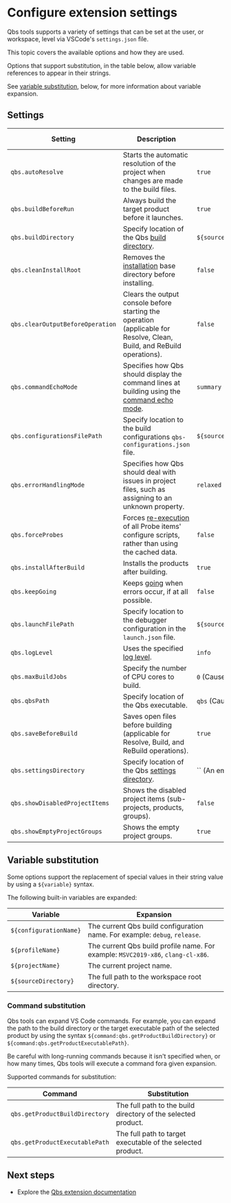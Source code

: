 # Configure extension settings

Qbs tools supports a variety of settings that can be set at
the user, or workspace, level via VSCode's `settings.json` file.

This topic covers the available options and how they are used.

Options that support substitution, in the table below, allow
variable references to appear in their strings.

See [variable substitution](#variable-substitution), below,
for more information about variable expansion.

## Settings

| Setting | Description | Default value | Supports substitution |
|---------|---------|---------|-----|
| `qbs.autoResolve` | Starts the automatic resolution of the project when changes are made to the build files. | `true` | No. |
| `qbs.buildBeforeRun` | Always build the target product before it launches. | `true` | No. |
| `qbs.buildDirectory` | Specify location of the Qbs [build directory](https://doc.qt.io/qbs/cli-build.html#op-op-op-op-build-op-op-directory-op-op-op-op-d-op-lt-op-directory-op-gt-op). | `${sourceDirectory}/build/${profileName}_${configurationName}` | Yes. |
| `qbs.cleanInstallRoot` | Removes the [installation](https://doc.qt.io/qbs/cli-build.html#op-op-op-op-clean-op-op-install-op-op-root) base directory before installing. | `false` | No. |
| `qbs.clearOutputBeforeOperation` | Clears the output console before starting the operation (applicable for Resolve, Clean, Build, and ReBuild operations). | `false` | No. |
| `qbs.commandEchoMode` | Specifies how Qbs should display the command lines at building using the [command echo mode](https://doc.qt.io/qbs/cli-build.html#op-op-op-op-command-op-op-echo-op-op-mode-op-lt-op-mode-op-gt-op). | `summary` | No. |
| `qbs.configurationsFilePath` | Specify location to the build configurations `qbs-configurations.json` file. | `${sourceDirectory}/.vscode/qbs-configurations.json` | Yes. |
| `qbs.errorHandlingMode` | Specifies how Qbs should deal with issues in project files, such as assigning to an unknown property. | `relaxed` | No. |
| `qbs.forceProbes` | Forces [re-execution](https://doc.qt.io/qbs/cli-build.html#op-op-op-op-force-op-op-probe-op-op-execution) of all Probe items' configure scripts, rather than using the cached data. | `false` | No. |
| `qbs.installAfterBuild` | Installs the products after building. | `true` | No. |
| `qbs.keepGoing` | Keeps [going](https://doc.qt.io/qbs/cli-build.html#op-op-op-op-keep-op-op-going-op-op-op-op-k) when errors occur, if at all possible. | `false` | No. |
| `qbs.launchFilePath` | Specify location to the debugger configuration in the `launch.json` file. | `${sourceDirectory}/.vscode/launch.json` | Yes. |
| `qbs.logLevel` | Uses the specified [log level](https://doc.qt.io/qbs/cli-build.html#op-op-op-op-log-op-op-level-op-lt-op-level-op-gt-op). | `info` | No. |
| `qbs.maxBuildJobs` | Specify the number of CPU cores to build. | `0` (Causes Qbs to use all CPU cores.) | No. |
| `qbs.qbsPath` | Specify location of the Qbs executable. | `qbs` (Causes Qbs to search the `PATH` environment variable.) | Yes. |
| `qbs.saveBeforeBuild` | Saves open files before building (applicable for Resolve, Build, and ReBuild operations). | `true` | No. |
| `qbs.settingsDirectory` | Specify location of the Qbs [settings directory](https://doc.qt.io/qbs/cli-config.html#op-op-op-op-settings-op-op-dir-op-lt-op-directory-op-gt-op). | `` (An empty value forces the use of the default path.) | Yes. |
| `qbs.showDisabledProjectItems` | Shows the disabled project items (sub-projects, products, groups). | `false` | No. |
| `qbs.showEmptyProjectGroups` | Shows the empty project groups. | `true` | No. |

## Variable substitution

Some options support the replacement of special values in
their string value by using a `${variable}` syntax.

The following built-in variables are expanded:

| Variable | Expansion |
|---------|---------|
| `${configurationName}` | The current Qbs build configuration name. For example: `debug`, `release`. |
| `${profileName}` | The current Qbs build profile name. For example: `MSVC2019-x86`, `clang-cl-x86`. |
| `${projectName}` | The current project name. |
| `${sourceDirectory}` | The full path to the workspace root directory. |

### Command substitution

Qbs tools can expand VS Code commands. For example, you can expand the path to the build
directory or the target executable path of the selected product by using the syntax
`${command:qbs.getProductBuildDirectory}` or `${command:qbs.getProductExecutablePath}`.

Be careful with long-running commands because it isn't specified when, or how many times,
Qbs tools will execute a command fora given expansion.

Supported commands for substitution:

| Command | Substitution |
|-------|------------|
| `qbs.getProductBuildDirectory` | The full path to the build directory of the selected product. |
| `qbs.getProductExecutablePath` | The full path to target executable of the selected product. |

## Next steps

- Explore the [Qbs extension documentation](README.md)
